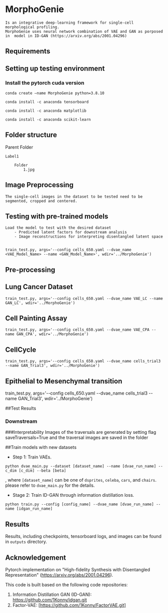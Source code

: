 
# MorphoGenie
	Is an integrative deep-learning framework for single-cell morphological profiling.
	MorphoGenie uses neural network combination of VAE and GAN as porposed in  model in ID-GAN (https://arxiv.org/abs/2001.04296) 


## Requirements

## Setting up testing environment
###	Install the pytorch cuda version
	conda create —name MorphoGenie python=3.8.10
	
	conda install -c anaconda tensorboard
	
	conda install -c anaconda matplotlib
	
	conda install -c anaconda scikit-learn


## Folder structure
	
Parent Folder

	Label1
 			
		Folder
			1.jpg

## Image Preprocessing
	The single-cell images in the dataset to be tested need to be segmented, cropped and centered.

## Testing with pre-trained models

	Load the model to test with the desired dataset
		- Predicted latent factors for downstream analysis
		- Image reconstructions for interpreting disentangled latent space


	train_test.py, args='--config cells_650.yaml --dvae_name <VAE_Model_Name> --name <GAN_Model_Name>', wdir='../MorphoGenie')

## Pre-processing

## Lung Cancer Dataset

	train_test.py, args='--config cells_650.yaml --dvae_name VAE_LC --name GAN_LC', wdir='../MorphoGenie')

## Cell Painting Assay 
	train_test.py, args='--config cells_650.yaml --dvae_name VAE_CPA --name GAN_CPA', wdir='../MorphoGenie')


## CellCycle 
	train_test.py, args='--config cells_650.yaml --dvae_name cells_trial3 --name GAN_Trial3', wdir='../MorphoGenie')

## Epithelial to Mesenchymal transition
train_test.py, args='--config cells_650.yaml --dvae_name cells_trial3 --name GAN_Trial3', wdir='../MorphoGenie')

##Test Results

### Downstream
###Interpretability
	Images of the traversals are generated by setting flag saveTraversals=True and the traversal images are saved in the folder <outputs>


##Train models with new datasets


- Step 1: Train VAEs.
```
python dvae_main.py --dataset [dataset_name] --name [dvae_run_name] --c_dim [c_dim] --beta [beta]
```
, where `[dataset_name]` can be one of `dsprites`, `celeba`, `cars`, and `chairs`.
please refer to `dvae_main.py` for the details.

- Stage 2: Train ID-GAN through information distillation loss.
```
python train.py --config [config_name] --dvae_name [dvae_run_name] --name [idgan_run_name]
```


## Results
Results, including checkpoints, tensorboard logs, and images can be found in `outputs` directory.


## Acknowledgement

Pytorch implementation on "High-fidelity Synthesis with Disentangled Representation" (https://arxiv.org/abs/2001.04296). <br>


This code is built based on the following code repositories:
1. Information Distillation GAN (ID-GAN): https://github.com/1Konny/idgan.git
2. Factor-VAE: [https://github.com/1Konny/FactorVAE.git]



